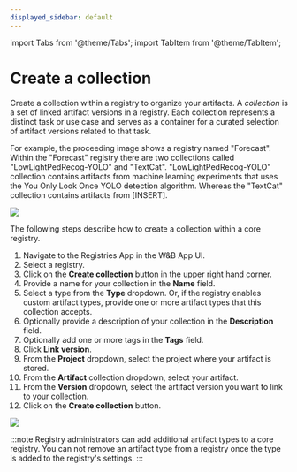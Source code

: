 ```yaml
---
displayed_sidebar: default
---
```

import Tabs from '@theme/Tabs';
import TabItem from '@theme/TabItem';

# Create a collection

Create a collection within a registry to organize your artifacts. A *collection* is a set of linked artifact versions in a registry. Each collection represents a distinct task or use case and serves as a container for a curated selection of artifact versions related to that task.

For example, the proceeding image shows a registry named "Forecast". Within the "Forecast" registry there are two collections called "LowLightPedRecog-YOLO" and "TextCat". "LowLightPedRecog-YOLO" collection contains artifacts from machine learning experiments that uses the You Only Look Once YOLO detection algorithm.  Whereas the "TextCat" collection contains artifacts from [INSERT]. 

![](/images/registry/what_is_collection.png)



The following steps describe how to create a collection within a core registry.

1. Navigate to the Registries App in the W&B App UI.
2. Select a registry.
3. Click on the **Create collection** button in the upper right hand corner.
4. Provide a name for your collection in the **Name** field. 
5. Select a type from the **Type** dropdown. Or, if the registry enables custom artifact types, provide one or more artifact types that this collection accepts. 
5. Optionally provide a description of your collection in the **Description** field.
6. Optionally add one or more tags in the **Tags** field. 
7. Click **Link version**.
8. From the **Project** dropdown, select the project where your artifact is stored.
9. From the **Artifact** collection dropdown, select your artifact.
10. From the **Version** dropdown, select the artifact version you want to link to your collection.
11. Click on the **Create collection** button.

![](/images/registry/create_collection.gif)

:::note
Registry administrators can add additional artifact types to a core registry. You can not remove an artifact type from a registry once the type is added to the registry's settings.
:::




